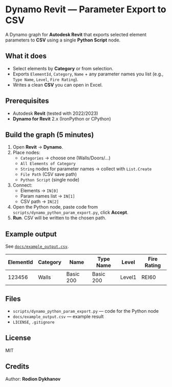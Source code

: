 # Dynamo Revit — Parameter Export to CSV

A Dynamo graph for **Autodesk Revit** that exports selected element parameters to **CSV** using a single **Python Script** node.

## What it does
- Select elements by **Category** or from selection.
- Exports `ElementId`, `Category`, `Name` + any parameter names you list (e.g., `Type Name`, `Level`, `Fire Rating`).
- Writes a clean **CSV** you can open in Excel.

## Prerequisites
- Autodesk **Revit** (tested with 2022/2023)
- **Dynamo for Revit** 2.x (IronPython or CPython)

## Build the graph (5 minutes)
1. Open **Revit** → **Dynamo**.
2. Place nodes:
   - `Categories` → choose one (Walls/Doors/...)
   - `All Elements of Category`
   - `String` nodes for parameter names → collect with `List.Create`
   - `File Path` (CSV save path)
   - `Python Script` (single node)
3. Connect:
   - Elements → `IN[0]`
   - Param names list → `IN[1]`
   - CSV path → `IN[2]`
4. Open the Python node, paste code from `scripts/dynamo_python_param_export.py`, click **Accept**.
5. **Run**. CSV will be written to the chosen path.

## Example output
See [`docs/example_output.csv`](docs/example_output.csv).

| ElementId | Category | Name      | Type Name | Level  | Fire Rating |
|-----------|----------|-----------|-----------|--------|-------------|
| 123456    | Walls    | Basic 200 | Basic 200 | Level1 | REI60       |

## Files
- `scripts/dynamo_python_param_export.py` — code for the Python node
- `docs/example_output.csv` — example result
- `LICENSE`, `.gitignore`

## License
MIT

## Credits
Author: **Rodion Dykhanov**
